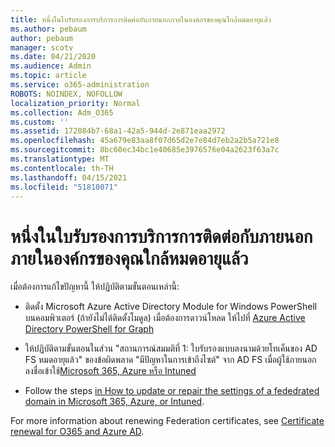 ```yaml
---
title: หนึ่งในใบรับรองการบริการการติดต่อกับภายนอกภายในองค์กรของคุณใกล้หมดอายุแล้ว
ms.author: pebaum
author: pebaum
manager: scotv
ms.date: 04/21/2020
ms.audience: Admin
ms.topic: article
ms.service: o365-administration
ROBOTS: NOINDEX, NOFOLLOW
localization_priority: Normal
ms.collection: Adm_O365
ms.custom: ''
ms.assetid: 172084b7-68a1-42a5-944d-2e871eaa2972
ms.openlocfilehash: 45a679e83aa8f07d65d2e7e84d7eb2a2b5a721e8
ms.sourcegitcommit: 8bc60ec34bc1e40685e3976576e04a2623f63a7c
ms.translationtype: MT
ms.contentlocale: th-TH
ms.lasthandoff: 04/15/2021
ms.locfileid: "51810071"
---
```

# <a name="one-of-your-on-premises-federation-service-certificates-is-expiring"></a>หนึ่งในใบรับรองการบริการการติดต่อกับภายนอกภายในองค์กรของคุณใกล้หมดอายุแล้ว

เมื่อต้องการแก้ไขปัญหานี้ ให้ปฏิบัติตามขั้นตอนเหล่านี้:
  
- ติดตั้ง Microsoft Azure Active Directory Module for Windows PowerShell บนคอมพิวเตอร์ (ถ้ายังไม่ได้ติดตั้งโมดูล) เมื่อต้องการดาวน์โหลด ให้ไปที่ [Azure Active Directory PowerShell for Graph ](https://docs.microsoft.com/powershell/azure/active-directory/install-adv2?view=azureadps-2.0)
    
- ให้ปฏิบัติตามขั้นตอนในส่วน "สถานการณ์สมมติที่ 1: ใบรับรองแบบลงนามด้วยโทเค็นของ AD FS หมดอายุแล้ว" ของข้อผิดพลาด "มีปัญหาในการเข้าถึงไซต์" จาก AD FS เมื่อผู้ใช้ภายนอกลงชื่อเข้าใช้[Microsoft 365, Azure หรือ Intuned](https://support.microsoft.com/help/2713898/there-was-a-problem-accessing-the-site-error-from-ad-fs-when-a-federat)
    
- Follow the steps [in How to update or repair the settings of a fededrated domain in Microsoft 365, Azure, or Intuned](https://support.microsoft.com/help/2647048/how-to-update-or-repair-the-settings-of-a-federated-domain-in-office-3).
    
For more information about renewing Federation certificates, see [Certificate renewal for O365 and Azure AD](https://docs.microsoft.com/azure/active-directory/connect/active-directory-aadconnect-o365-certs).
  

